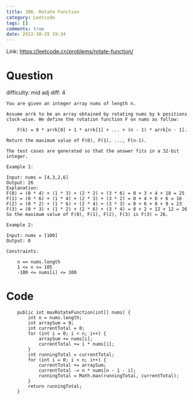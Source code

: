 ```yaml
---
title: 396. Rotate Function
category: Leetcode
tags: []
comments: true
date: 2022-10-29 19:34
---
```



Link: https://leetcode.cn/problems/rotate-function/

# Question

difficulty: mid
adj diff: 4

    You are given an integer array nums of length n.

    Assume arrk to be an array obtained by rotating nums by k positions clock-wise. We define the rotation function F on nums as follow:

    	F(k) = 0 * arrk[0] + 1 * arrk[1] + ... + (n - 1) * arrk[n - 1].

    Return the maximum value of F(0), F(1), ..., F(n-1).

    The test cases are generated so that the answer fits in a 32-bit integer.

    Example 1:

    Input: nums = [4,3,2,6]
    Output: 26
    Explanation:
    F(0) = (0 * 4) + (1 * 3) + (2 * 2) + (3 * 6) = 0 + 3 + 4 + 18 = 25
    F(1) = (0 * 6) + (1 * 4) + (2 * 3) + (3 * 2) = 0 + 4 + 6 + 6 = 16
    F(2) = (0 * 2) + (1 * 6) + (2 * 4) + (3 * 3) = 0 + 6 + 8 + 9 = 23
    F(3) = (0 * 3) + (1 * 2) + (2 * 6) + (3 * 4) = 0 + 2 + 12 + 12 = 26
    So the maximum value of F(0), F(1), F(2), F(3) is F(3) = 26.

    Example 2:

    Input: nums = [100]
    Output: 0

    Constraints:

    	n == nums.length
    	1 <= n <= 105
    	-100 <= nums[i] <= 100

# Code

```
    public int maxRotateFunction(int[] nums) {
        int n = nums.length;
        int arraySum = 0;
        int currentTotal = 0;
        for (int i = 0; i < n; i++) {
            arraySum += nums[i];
            currentTotal += i * nums[i];
        }
        int runningTotal = currentTotal;
        for (int i = 0; i < n; i++) {
            currentTotal += arraySum;
            currentTotal -= n * nums[n - 1 - i];
            runningTotal = Math.max(runningTotal, currentTotal);
        }
        return runningTotal;
    }
```
